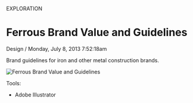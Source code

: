 <p class="type">EXPLORATION</p>

# Ferrous Brand Value and Guidelines

<p class="meta">Design  /  Monday, July 8, 2013 7:52:18am</p>

Brand guidelines for iron and other metal construction brands.

![Ferrous Brand Value and Guidelines](https://farooq-agent.web.app/assets/images/works/details/15-ferrous-brand-value-and-guidelines/23-behance_layout.jpg)

Tools:
- Adobe Illustrator
